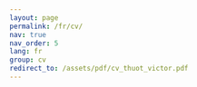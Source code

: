 ```yaml
---
layout: page
permalink: /fr/cv/
nav: true
nav_order: 5
lang: fr
group: cv
redirect_to: /assets/pdf/cv_thuot_victor.pdf
---
```

